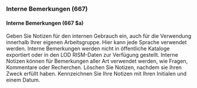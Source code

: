 ### Interne Bemerkungen (667)

#### Interne Bemerkungen (667 $a)

Geben Sie Notizen für den internen Gebrauch ein, auch für die Verwendung innerhalb Ihrer eigenen Arbeitsgruppe. Hier kann jede Sprache verwendet werden. Interne Bemerkungen werden nicht in öffentliche Kataloge exportiert oder in den LOD RISM-Daten zur Verfügung gestellt. Interne Notizen können für Bemerkungen aller Art verwendet werden, wie Fragen, Kommentare oder Recherchen. Löschen Sie Notizen, nachdem sie ihren Zweck erfüllt haben. Kennzeichnen Sie Ihre Notizen mit Ihren Initialen und einem Datum.
